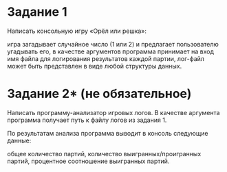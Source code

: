 # Задание 1
Написать консольную игру «Орёл или решка»:

игра загадывает случайное число (1 или 2) и предлагает пользователю угадывать его,
в качестве аргументов программа принимает на вход имя файла для логирования результатов каждой партии,
лог-файл может быть представлен в виде любой структуры данных.

# Задание 2* (не обязательное)
Написать программу-анализатор игровых логов. В качестве аргумента программа получает путь к файлу логов из задания 1.

По результатам анализа программа выводит в консоль следующие данные:

общее количество партий,
количество выигранных/проигранных партий,
процентное соотношение выигранных партий.